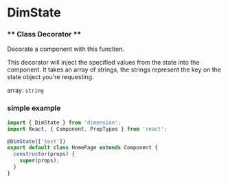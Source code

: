 # DimState
### ** Class Decorator **

Decorate a component with this function.

This decorator will inject the specified values from the state into the component.
It takes an array of strings, the strings represent the key on the state object you're requesting.

array: ```string```

### simple example
``` javascript
import { DimState } from 'dimension';
import React, { Component, PropTypes } from 'react';

@DimState(['test'])
export default class HomePage extends Component {
  constructor(props) {
    super(props);
  }
}
```